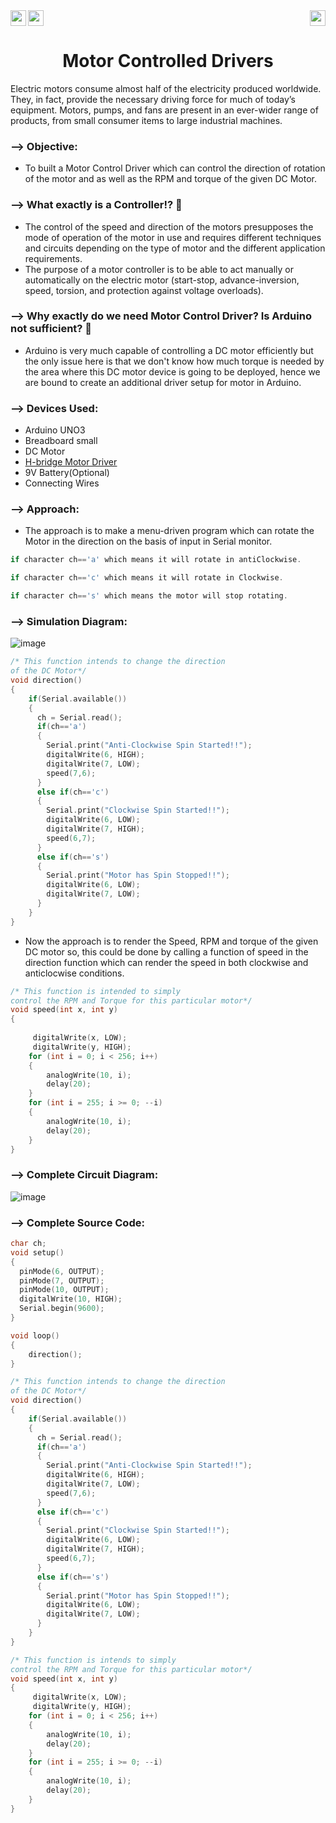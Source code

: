 <div>
<a href="https://www.arduino.cc/"><img src="https://img.shields.io/badge/MicroController%3A-Arduino%20UNO%203-green[700]"height="25" align="left"></a>
<a href="https://www.tinkercad.com/things/1cJAQMVVZKf?sharecode=2LWaF92oow0fe8p9A4l09VfqHvAKeLk3FCUbaxs3V1A"><img src="https://img.shields.io/badge/Simulation:-Click%20to%20Simulate -blue" height="25"></a>
<a href="https://www.microchip.com/en-us/product/ATmega328P"><img src="https://img.shields.io/badge/Processor%3A-Atmega328P-black" height="25"align="right"></a>
</div>

<div align="center">
    <h1>Motor Controlled Drivers</h1>
</div>

Electric motors consume almost half of the electricity produced worldwide. They, in fact, provide the necessary driving force for much of today’s equipment. Motors, pumps, and fans are present in an ever-wider range of products, from small consumer items to large industrial machines.

### --> Objective:
- To built a Motor Control Driver which can control the direction of rotation of the motor and as well as the RPM and torque of the given DC Motor.

### --> What exactly is a Controller!? 🤔
- The control of the speed and direction of the motors presupposes the mode of operation of the motor in use and requires different techniques and circuits depending on the type of motor and the different application requirements.
- The purpose of a motor controller is to be able to act manually or automatically on the electric motor (start-stop, advance-inversion, speed, torsion, and protection against voltage overloads).

### --> Why exactly do we need Motor Control Driver? Is Arduino not sufficient? 🤔
- Arduino is very much capable of controlling a DC motor efficiently but the only issue here is that we don't know how much torque is needed by the area where this DC motor device is going to be deployed, hence we are bound to create an additional driver setup for motor in Arduino.

### --> Devices Used:
- Arduino UNO3
- Breadboard small
- DC Motor
- <u><a href="https://electrosome.com/dc-motor-driving-using-h-bridge/#:~:text=H%20Bridge%20is%20a%20simple,in%20clockwise%20or%20anticlockwise%20directions.">H-bridge Motor Driver</a></u>
- 9V Battery(Optional)
- Connecting Wires

### --> Approach:
- The approach is to make a menu-driven program which can rotate the Motor in the direction on the basis of input in Serial monitor.

```C
if character ch=='a' which means it will rotate in antiClockwise.
```

```C
if character ch=='c' which means it will rotate in Clockwise.
```

```C
if character ch=='s' which means the motor will stop rotating.
```

### --> Simulation Diagram:
![image](https://user-images.githubusercontent.com/91147942/166149110-c672a2f9-2d7b-4533-851f-6e461717316e.png)

```C
/* This function intends to change the direction 
of the DC Motor*/
void direction()
{
    if(Serial.available())
    {
      ch = Serial.read();
      if(ch=='a')
      {
        Serial.print("Anti-Clockwise Spin Started!!");
        digitalWrite(6, HIGH);
        digitalWrite(7, LOW);
        speed(7,6);
      }
      else if(ch=='c')
      {
        Serial.print("Clockwise Spin Started!!");
        digitalWrite(6, LOW);  
        digitalWrite(7, HIGH);
        speed(6,7);
      }
      else if(ch=='s')
      {
        Serial.print("Motor has Spin Stopped!!");
        digitalWrite(6, LOW);  
        digitalWrite(7, LOW);
      }  
    }
}
```
- Now the approach is to render the Speed, RPM and torque of the given DC motor so, this could be done by calling a function of speed in the direction function which can render the speed in both clockwise and anticlocwise conditions.

```C
/* This function is intended to simply 
control the RPM and Torque for this particular motor*/
void speed(int x, int y) 
{
	  
     digitalWrite(x, LOW);
     digitalWrite(y, HIGH);
    for (int i = 0; i < 256; i++) 
    {
		analogWrite(10, i);
		delay(20);
	}
	for (int i = 255; i >= 0; --i) 
    {
		analogWrite(10, i);
		delay(20);
	}
}
```
###  --> Complete Circuit Diagram:

![image](https://user-images.githubusercontent.com/91147942/166145340-be1d28fa-0ff0-4d9f-ad44-f4f336ddf2dd.png)

### --> Complete Source Code:


```C
char ch;
void setup()
{
  pinMode(6, OUTPUT);
  pinMode(7, OUTPUT);
  pinMode(10, OUTPUT);
  digitalWrite(10, HIGH);
  Serial.begin(9600);
}

void loop()
{
    direction();
}

/* This function intends to change the direction 
of the DC Motor*/
void direction()
{
    if(Serial.available())
    {
      ch = Serial.read();
      if(ch=='a')
      {
        Serial.print("Anti-Clockwise Spin Started!!");
        digitalWrite(6, HIGH);
        digitalWrite(7, LOW);
        speed(7,6);
      }
      else if(ch=='c')
      {
        Serial.print("Clockwise Spin Started!!");
        digitalWrite(6, LOW);  
        digitalWrite(7, HIGH);
        speed(6,7);
      }
      else if(ch=='s')
      {
        Serial.print("Motor has Spin Stopped!!");
        digitalWrite(6, LOW);  
        digitalWrite(7, LOW);
      }  
    }
}

/* This function is intends to simply 
control the RPM and Torque for this particular motor*/
void speed(int x, int y) 
{
     digitalWrite(x, LOW);
     digitalWrite(y, HIGH);
    for (int i = 0; i < 256; i++) 
    {
		analogWrite(10, i);
		delay(20);
	}
	for (int i = 255; i >= 0; --i) 
    {
		analogWrite(10, i);
		delay(20);
	}
}
```